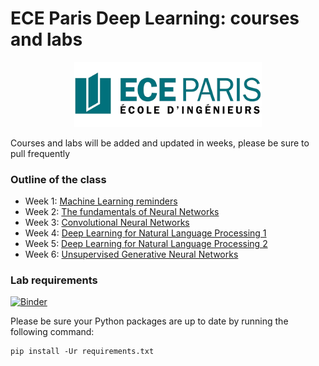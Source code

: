 # ECE Paris Deep Learning: courses and labs

<p style="text-align: center">
<a href="http://www.ece.fr/school-of-engineering/"><img
  src="1-ML_reminders/images/ece_logo.png" width="300"/></a>
</p>

Courses and labs will be added and updated in weeks, please be sure to pull frequently

### Outline of the class

- Week 1: [Machine Learning reminders](https://ece-deep-learning.github.io/courses_labs/1-ML_reminders/index.html)
- Week 2: [The fundamentals of Neural Networks](https://ece-deep-learning.github.io/courses_labs/2-Fundamentals_NNs/index.html)
- Week 3: [Convolutional Neural Networks](https://ece-deep-learning.github.io/courses_labs/3-CNN/index.html)
- Week 4: [Deep Learning for Natural Language Processing 1](https://ece-deep-learning.github.io/courses_labs/4-Deep_Learning_NLP_1/index.html)
- Week 5: [Deep Learning for Natural Language Processing 2](https://ece-deep-learning.github.io/courses_labs/5-Deep_Learning_NLP_2/index.html)
- Week 6: [Unsupervised Generative Neural Networks](https://ece-deep-learning.github.io/courses_labs/6-Unsupervised_Generative_Neural_Networks/index.html)

### Lab requirements

[![Binder](https://mybinder.org/badge_logo.svg)](https://mybinder.org/v2/gh/ECE-Deep-Learning/courses_labs/gh-pages)

Please be sure your Python packages are up to date by running the following command:
```    
pip install -Ur requirements.txt
```
